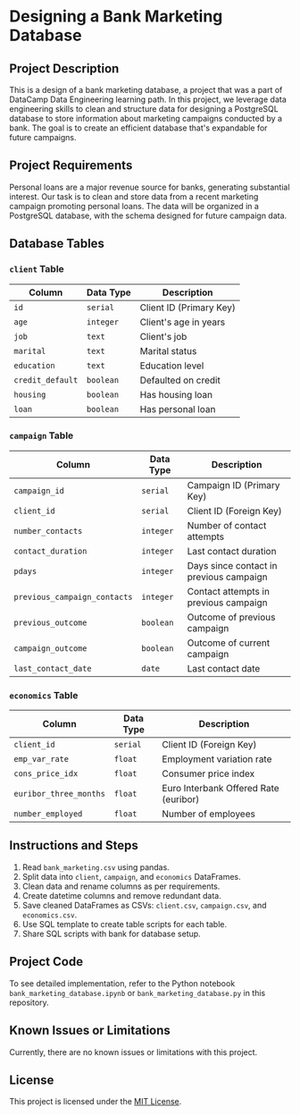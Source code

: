 # Designing a Bank Marketing Database

## Project Description

This is a design of a bank marketing database, a project that was a part of DataCamp Data Engineering learning path.
In this project, we leverage data engineering skills to clean and structure data for designing a PostgreSQL database to store information about marketing campaigns conducted by a bank. The goal is to create an efficient database that's expandable for future campaigns.


## Project Requirements

Personal loans are a major revenue source for banks, generating substantial interest. Our task is to clean and store data from a recent marketing campaign promoting personal loans. The data will be organized in a PostgreSQL database, with the schema designed for future campaign data.

## Database Tables

### `client` Table

| Column           | Data Type | Description                             |
|------------------|-----------|-----------------------------------------|
| `id`             | `serial`  | Client ID (Primary Key)                 |
| `age`            | `integer` | Client's age in years                   |
| `job`            | `text`    | Client's job                            |
| `marital`        | `text`    | Marital status                          |
| `education`      | `text`    | Education level                         |
| `credit_default` | `boolean` | Defaulted on credit                     |
| `housing`        | `boolean` | Has housing loan                        |
| `loan`           | `boolean` | Has personal loan                       |

### `campaign` Table

| Column                     | Data Type | Description                             |
|----------------------------|-----------|-----------------------------------------|
| `campaign_id`              | `serial`  | Campaign ID (Primary Key)               |
| `client_id`                | `serial`  | Client ID (Foreign Key)                 |
| `number_contacts`          | `integer` | Number of contact attempts             |
| `contact_duration`         | `integer` | Last contact duration                   |
| `pdays`                    | `integer` | Days since contact in previous campaign|
| `previous_campaign_contacts`| `integer` | Contact attempts in previous campaign  |
| `previous_outcome`         | `boolean` | Outcome of previous campaign            |
| `campaign_outcome`         | `boolean` | Outcome of current campaign             |
| `last_contact_date`        | `date`    | Last contact date                       |

### `economics` Table

| Column               | Data Type | Description                             |
|----------------------|-----------|-----------------------------------------|
| `client_id`          | `serial`  | Client ID (Foreign Key)                 |
| `emp_var_rate`       | `float`   | Employment variation rate              |
| `cons_price_idx`     | `float`   | Consumer price index                    |
| `euribor_three_months`| `float`  | Euro Interbank Offered Rate (euribor)   |
| `number_employed`    | `float`   | Number of employees                     |

## Instructions and Steps

1. Read `bank_marketing.csv` using pandas.
2. Split data into `client`, `campaign`, and `economics` DataFrames.
3. Clean data and rename columns as per requirements.
4. Create datetime columns and remove redundant data.
5. Save cleaned DataFrames as CSVs: `client.csv`, `campaign.csv`, and `economics.csv`.
6. Use SQL template to create table scripts for each table.
7. Share SQL scripts with bank for database setup.

## Project Code

To see detailed implementation, refer to the Python notebook `bank_marketing_database.ipynb` or `bank_marketing_database.py` in this repository.

## Known Issues or Limitations

Currently, there are no known issues or limitations with this project.

## License

This project is licensed under the [MIT License](LICENSE).


